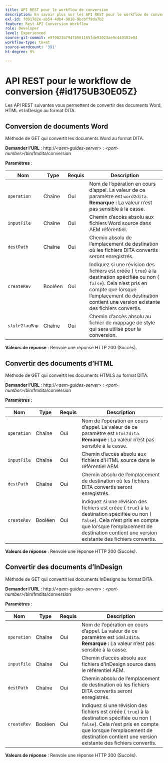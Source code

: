 ```yaml
---
title: API REST pour le workflow de conversion
description: En savoir plus sur les API REST pour le workflow de conversion
exl-id: f091782e-ab54-4db4-9018-9bcbff9da7b2
feature: Rest API Conversion Workflow
role: Developer
level: Experienced
source-git-commit: e979823b7947b561165fde92023ae9c440182e94
workflow-type: tm+mt
source-wordcount: '391'
ht-degree: 9%

---
```


# API REST pour le workflow de conversion {#id175UB30E05Z}

Les API REST suivantes vous permettent de convertir des documents Word, HTML et InDesign au format DITA.

## Conversion de documents Word

Méthode de GET qui convertit les documents Word au format DITA.

**Demander l’URL** :
http://*&lt;aem-guides-server\>* : *&lt;port-number\>*/bin/fmdita/conversion

**Paramètres** :

| Nom | Type | Requis | Description |
|----|----|--------|-----------|
| ``operation`` | Chaîne | Oui | Nom de l’opération en cours d’appel. La valeur de ce paramètre est ``word2dita``. <br> **Remarque :** La valeur n’est pas sensible à la casse. |
| `inputFile` | Chaîne | Oui | Chemin d’accès absolu aux fichiers Word source dans AEM référentiel. |
| `destPath` | Chaîne | Oui | Chemin absolu de l’emplacement de destination où les fichiers DITA convertis seront enregistrés. |
| `createRev` | Booléen | Oui | Indiquez si une révision des fichiers est créée \( `true`\) à la destination spécifiée ou non \( `false`\). Cela n’est pris en compte que lorsque l’emplacement de destination contient une version existante des fichiers convertis. |
| `style2tagMap` | Chaîne | Oui | Chemin d’accès absolu au fichier de mappage de style qui sera utilisé pour la conversion. |

**Valeurs de réponse** :
Renvoie une réponse HTTP 200 \(Succès\).

## Convertir des documents d’HTML

Méthode de GET qui convertit les documents HTMLS au format DITA.

**Demander l’URL** :
http://*&lt;aem-guides-server\>* : *&lt;port-number\>*/bin/fmdita/conversion

**Paramètres** :

| Nom | Type | Requis | Description |
|----|----|--------|-----------|
| `operation` | Chaîne | Oui | Nom de l’opération en cours d’appel. La valeur de ce paramètre est ``html2dita``. <br> **Remarque :** La valeur n’est pas sensible à la casse. |
| `inputFile` | Chaîne | Oui | Chemin d’accès absolu aux fichiers d’HTML source dans le référentiel AEM. |
| `destPath` | Chaîne | Oui | Chemin absolu de l’emplacement de destination où les fichiers DITA convertis seront enregistrés. |
| `createRev` | Booléen | Oui | Indiquez si une révision des fichiers est créée \( `true`\) à la destination spécifiée ou non \( `false`\). Cela n’est pris en compte que lorsque l’emplacement de destination contient une version existante des fichiers convertis. |

**Valeurs de réponse** :
Renvoie une réponse HTTP 200 \(Succès\).

## Convertir des documents d’InDesign

Méthode de GET qui convertit les documents InDesigns au format DITA.

**Demander l’URL** :
http://*&lt;aem-guides-server\>* : *&lt;port-number\>*/bin/fmdita/conversion

**Paramètres** :

| Nom | Type | Requis | Description |
|----|----|--------|-----------|
| ``operation`` | Chaîne | Oui | Nom de l’opération en cours d’appel. La valeur de ce paramètre est ``idml2dita``. <br> **Remarque :** La valeur n’est pas sensible à la casse. |
| `inputFile` | Chaîne | Oui | Chemin d’accès absolu aux fichiers d’InDesign source dans le référentiel AEM. |
| `destPath` | Chaîne | Oui | Chemin absolu de l’emplacement de destination où les fichiers DITA convertis seront enregistrés. |
| `createRev` | Booléen | Oui | Indiquez si une révision des fichiers est créée \( `true`\) à la destination spécifiée ou non \( `false`\). Cela n’est pris en compte que lorsque l’emplacement de destination contient une version existante des fichiers convertis. |

**Valeurs de réponse** :
Renvoie une réponse HTTP 200 \(Succès\).
